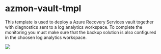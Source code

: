 # azmon-vault-tmpl

This template is used to deploy a Azure Recovery Services vault together with diagnostics sent to a log analytics workspace. To complete the monitoring you must make sure that the backup solution is also configured in the choosen log analytics workspace.

<a href="https://portal.azure.com/#create/Microsoft.Template/uri/https%3A%2F%2Fraw.githubusercontent.com%2Fmydur%2FARMtemplates%2Fmaster%2Fazmon-vault-tmpl%2F%5Fworking%2Ftemplate.json" target="_blank">
<img src="http://azuredeploy.net/deploybutton.png"/>
</a><br />

